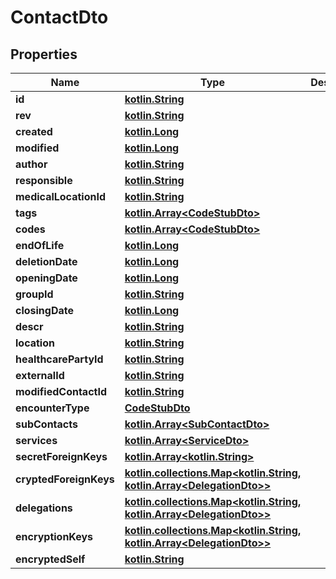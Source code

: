 # ContactDto

## Properties
Name | Type | Description | Notes
------------ | ------------- | ------------- | -------------
**id** | [**kotlin.String**](.md) |  | 
**rev** | [**kotlin.String**](.md) |  |  [optional]
**created** | [**kotlin.Long**](.md) |  |  [optional]
**modified** | [**kotlin.Long**](.md) |  |  [optional]
**author** | [**kotlin.String**](.md) |  |  [optional]
**responsible** | [**kotlin.String**](.md) |  |  [optional]
**medicalLocationId** | [**kotlin.String**](.md) |  |  [optional]
**tags** | [**kotlin.Array&lt;CodeStubDto&gt;**](CodeStubDto.md) |  | 
**codes** | [**kotlin.Array&lt;CodeStubDto&gt;**](CodeStubDto.md) |  | 
**endOfLife** | [**kotlin.Long**](.md) |  |  [optional]
**deletionDate** | [**kotlin.Long**](.md) |  |  [optional]
**openingDate** | [**kotlin.Long**](.md) |  |  [optional]
**groupId** | [**kotlin.String**](.md) |  |  [optional]
**closingDate** | [**kotlin.Long**](.md) |  |  [optional]
**descr** | [**kotlin.String**](.md) |  |  [optional]
**location** | [**kotlin.String**](.md) |  |  [optional]
**healthcarePartyId** | [**kotlin.String**](.md) |  |  [optional]
**externalId** | [**kotlin.String**](.md) |  |  [optional]
**modifiedContactId** | [**kotlin.String**](.md) |  |  [optional]
**encounterType** | [**CodeStubDto**](CodeStubDto.md) |  |  [optional]
**subContacts** | [**kotlin.Array&lt;SubContactDto&gt;**](SubContactDto.md) |  | 
**services** | [**kotlin.Array&lt;ServiceDto&gt;**](ServiceDto.md) |  | 
**secretForeignKeys** | [**kotlin.Array&lt;kotlin.String&gt;**](.md) |  | 
**cryptedForeignKeys** | [**kotlin.collections.Map&lt;kotlin.String, kotlin.Array&lt;DelegationDto&gt;&gt;**](.md) |  | 
**delegations** | [**kotlin.collections.Map&lt;kotlin.String, kotlin.Array&lt;DelegationDto&gt;&gt;**](.md) |  | 
**encryptionKeys** | [**kotlin.collections.Map&lt;kotlin.String, kotlin.Array&lt;DelegationDto&gt;&gt;**](.md) |  | 
**encryptedSelf** | [**kotlin.String**](.md) |  |  [optional]
